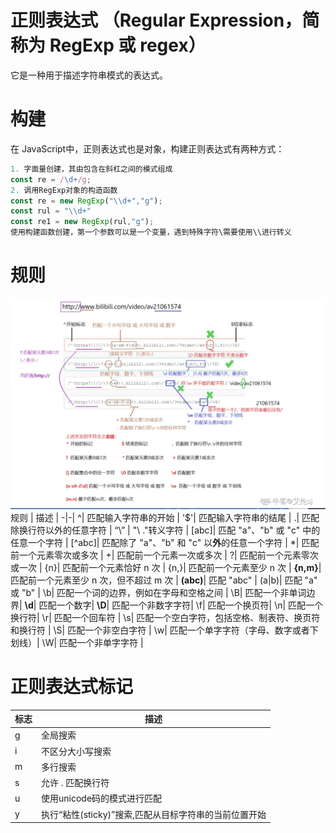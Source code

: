 # 正则表达式 （Regular Expression，简称为 RegExp 或 regex）
它是一种用于描述字符串模式的表达式。

# 构建
在 JavaScript中，正则表达式也是对象，构建正则表达式有两种方式：
```javascript
1. 字面量创建，其由包含在斜杠之间的模式组成
const re = /\d+/g;
2. 调用RegExp对象的构造函数
const re = new RegExp("\\d+","g");
const rul = "\\d+"
const re1 = new RegExp(rul,"g");
使用构建函数创建，第一个参数可以是一个变量，遇到特殊字符\需要使用\\进行转义
```
# 规则
![正则表达式](../img/reg.jpg)
规则 | 描述 |
-|-|
^| 匹配输入字符串的开始 |
'$'| 匹配输入字符串的结尾 |
.| 匹配除换行符以外的任意字符 |
“\” | "\ ."转义字符 |
[abc]| 匹配 "a"、"b" 或 "c" 中的任意一个字符 |
[^abc]| 匹配除了 "a"、"b" 和 "c" 以**外**的任意一个字符 |
*| 匹配前一个元素零次或多次 |
+| 匹配前一个元素一次或多次 |
?| 匹配前一个元素零次或一次 |
{n}| 匹配前一个元素恰好 n 次 |
{n,}| 匹配前一个元素至少 n 次 |
**{n,m}**| 匹配前一个元素至少 n 次，但不超过 m 次 |
**(abc)**| 匹配 "abc" |
(a|b)| 匹配 "a" 或 "b" |
\b| 匹配一个词的边界，例如在字母和空格之间 |
\B| 匹配一个非单词边界|
**\d**| 匹配一个数字|
**\D**| 匹配一个非数字字符|
\f| 匹配一个换页符|
\n| 匹配一个换行符|
\r| 匹配一个回车符 |
\s| 匹配一个空白字符，包括空格、制表符、换页符和换行符 |
\S| 匹配一个非空白字符 |
\w| 匹配一个单字字符（字母、数字或者下划线）|
\W| 匹配一个非单字字符 |

# 正则表达式标记
标志 | 描述 |
-|-|
g| 全局搜索 |
i| 不区分大小写搜索 |
m| 多行搜索 |
s| 允许 . 匹配换行符 |
u| 使用unicode码的模式进行匹配 |
y| 执行“粘性(sticky)”搜索,匹配从目标字符串的当前位置开始 |

